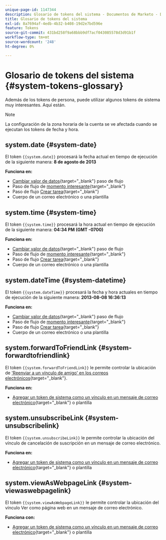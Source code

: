 ```yaml
---
unique-page-id: 1147344
description: Glosario de tokens del sistema - Documentos de Marketo - Documentación del producto
title: Glosario de tokens del sistema
exl-id: 8a7694af-4edb-4b32-b408-19d2e7bd596e
feature: Tokens
source-git-commit: 431bd258f9a68bbb9df7acf043085578d3d91b1f
workflow-type: tm+mt
source-wordcount: '248'
ht-degree: 0%

---
```


# Glosario de tokens del sistema {#system-tokens-glossary}

Además de los tokens de persona, puede utilizar algunos tokens de sistema muy interesantes. Aquí están.

>[!NOTE]
>
>La configuración de la zona horaria de la cuenta se ve afectada cuando se ejecutan los tokens de fecha y hora.

## system.date {#system-date}

El token `{{system.date}}` procesará la fecha actual en tiempo de ejecución de la siguiente manera: **8 de agosto de 2013**

**Funciona en:**

* [Cambiar valor de datos](/help/marketo/product-docs/core-marketo-concepts/smart-campaigns/flow-actions/change-data-value.md){target="_blank"} paso de flujo
* Paso de flujo de [momento interesante](/help/marketo/product-docs/core-marketo-concepts/smart-campaigns/flow-actions/interesting-moment.md){target="_blank"}
* Paso de flujo [Crear tarea](/help/marketo/product-docs/core-marketo-concepts/smart-campaigns/salesforce-flow-actions/create-task.md){target="_blank"}
* Cuerpo de un correo electrónico o una plantilla

## system.time {#system-time}

El token `{{system.time}}` procesará la hora actual en tiempo de ejecución de la siguiente manera: **04:34 PM (GMT -0700)**

**Funciona en:**

* [Cambiar valor de datos](/help/marketo/product-docs/core-marketo-concepts/smart-campaigns/flow-actions/change-data-value.md){target="_blank"} paso de flujo
* Paso de flujo de [momento interesante](/help/marketo/product-docs/core-marketo-concepts/smart-campaigns/flow-actions/interesting-moment.md){target="_blank"}
* Paso de flujo [Crear tarea](/help/marketo/product-docs/core-marketo-concepts/smart-campaigns/salesforce-flow-actions/create-task.md){target="_blank"}
* Cuerpo de un correo electrónico o una plantilla

## system.dateTime {#system-datetime}

El token `{{system.dateTime}}` procesará la fecha y hora actuales en tiempo de ejecución de la siguiente manera: **2013-08-08 16:36:13**

**Funciona en:**

* [Cambiar valor de datos](/help/marketo/product-docs/core-marketo-concepts/smart-campaigns/flow-actions/change-data-value.md){target="_blank"} paso de flujo
* Paso de flujo de [momento interesante](/help/marketo/product-docs/core-marketo-concepts/smart-campaigns/flow-actions/interesting-moment.md){target="_blank"}
* Paso de flujo [Crear tarea](/help/marketo/product-docs/core-marketo-concepts/smart-campaigns/salesforce-flow-actions/create-task.md){target="_blank"}
* Cuerpo de un correo electrónico o una plantilla

## system.forwardToFriendLink {#system-forwardtofriendlink}

El token `{{system.forwardToFriendLink}}` le permite controlar la ubicación de [&#39;Reenviar a un vínculo de amigo&#39; en los correos electrónicos](/help/marketo/product-docs/email-marketing/general/functions-in-the-editor/forward-to-a-friend-link-in-emails.md){target="_blank"}.

**Funciona en:**

* [Agregar un token de sistema como un vínculo en un mensaje de correo electrónico](/help/marketo/product-docs/email-marketing/general/using-tokens/add-a-system-token-as-a-link-in-an-email.md){target="_blank"} o plantilla

## system.unsubscribeLink {#system-unsubscribelink}

El token `{{system.unsubscribeLink}}` le permite controlar la ubicación del vínculo de cancelación de suscripción en un mensaje de correo electrónico.

**Funciona en:**

* [Agregar un token de sistema como un vínculo en un mensaje de correo electrónico](/help/marketo/product-docs/email-marketing/general/using-tokens/add-a-system-token-as-a-link-in-an-email.md){target="_blank"} o plantilla

## system.viewAsWebpageLink {#system-viewaswebpagelink}

El token `{{system.viewAsWebpageLink}}` le permite controlar la ubicación del vínculo Ver como página web en un mensaje de correo electrónico.

**Funciona con:**

* [Agregar un token de sistema como un vínculo en un mensaje de correo electrónico](/help/marketo/product-docs/email-marketing/general/using-tokens/add-a-system-token-as-a-link-in-an-email.md){target="_blank"} o plantilla
